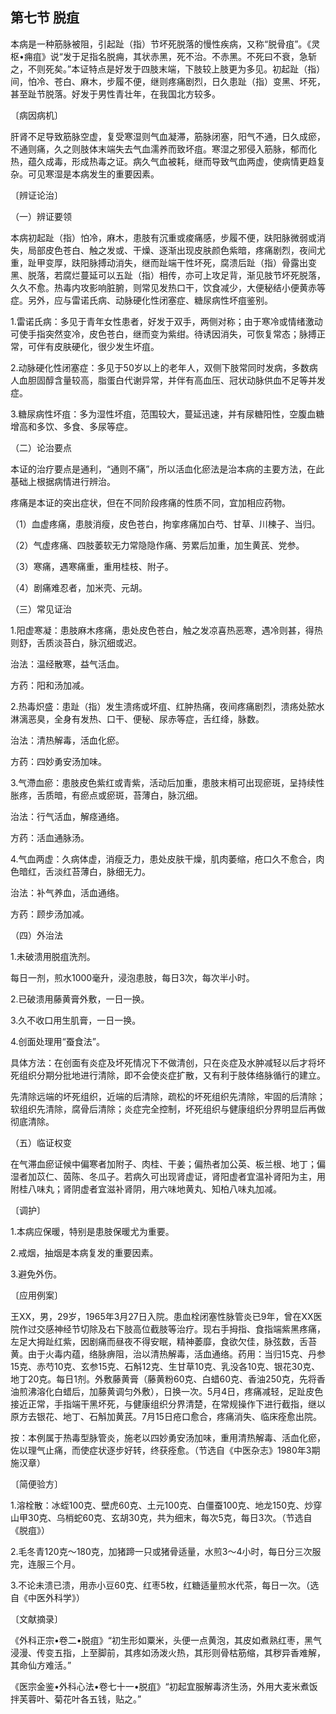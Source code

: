 ## 第七节 脱疽

本病是一种筋脉被阻，引起趾（指）节坏死脱落的慢性疾病，又称“脱骨疽”。《灵枢•痈疽》说“发于足指名脱痈，其状赤黑，死不治。不赤黑。不死曰不衰，急斩之，不则死矣。”本证特点是好发于四肢末端，下肢较上肢更为多见。初起趾（指）间，怕冷、苍白、麻木，步履不便，继则疼痛剧烈，日久患趾（指）变黑、坏死，甚至趾节脱落。好发于男性青壮年，在我国北方较多。

〔病因病机〕

肝肾不足导致筋脉空虚，复受寒湿则气血凝滞，筋脉闭塞，阳气不通，日久成瘀，不通则痛，久之则肢体末端失去气血濡养而致坏疽。寒湿之邪侵入筋脉，郁而化热，蕴久成毒，形成热毒之证。病久气血被耗，继而导致气血两虚，使病情更趋复杂。可见寒湿是本病发生的重要因素。

〔辨证论治〕

（一）辨证要领

本病初起趾（指）怕冷，麻木，患肢有沉重或痠痛感，步履不便，趺阳脉微弱或消失，局部皮色苍白、触之发或、干燥、逐渐出现皮肤颜色紫暗，疼痛剧烈，夜间尤重，趾甲变厚，趺阳脉搏动消失，继而趾端干性坏死，腐溃后趾（指）骨露出变黑、脱落，若腐烂蔓延可以五趾（指）相传，亦可上攻足背，渐见肢节坏死脱落，久久不愈。热毒内攻影响脏腑，则常见发热口干，饮食减少，大便秘结小便黄赤等症。另外，应与雷诺氏病、动脉硬化性闭塞症、糖尿病性坏疽鉴别。

1.雷诺氏病：多见于青年女性患者，好发于双手，两侧对称；由于寒冷或情绪激动可使手指突然变冷，皮色苍白，继而变为紫绀。待诱因消失，可恢复常态；脉搏正常，可伴有皮肤硬化，很少发生坏疽。

2.动脉硬化性闭塞症：多见于50岁以上的老年人，双侧下肢常同时发病，多数病人血胆固醇含量较高，脂蛋白代谢异常，并伴有高血压、冠状动脉供血不足等并发症。

3.糖尿病性坏疽：多为湿性坏疽，范围较大，蔓延迅速，并有尿糖阳性，空腹血糖增高和多饮、多食、多尿等症。

（二）论治要点

本证的治疗要点是通利，“通则不痛”，所以活血化瘀法是治本病的主要方法，在此基础上根据病情进行辨治。

疼痛是本证的突出症状，但在不同阶段疼痛的性质不同，宜加相应药物。

（1）血虚疼痛，患肢消瘦，皮色苍白，拘挛疼痛加白芍、甘草、川楝子、当归。

（2）气虚疼痛、四肢萎软无力常隐隐作痛、劳累后加重，加生黄芪、党参。

（3）寒痛，遇寒痛重，重用桂枝、附子。

（4）剧痛难忍者，加米壳、元胡。

（三）常见证治

1.阳虚寒凝：患肢麻木疼痛，患处皮色苍白，触之发凉喜热恶寒，遇冷则甚，得热则舒，舌质淡苔白，脉沉细或迟。

治法：温经散寒，益气活血。

方药：阳和汤加减。

2.热毒炽盛：患趾（指）发生溃疡或坏疽、红肿热痛，夜间疼痛剧烈，溃疡处脓水淋漓恶臭，全身有发热、口干、便秘、尿赤等症，舌红绛，脉数。

治法：清热解毒，活血化瘀。

方药：四妙勇安汤加味。

3.气滯血瘀：患肢皮色紫红或青紫，活动后加重，患肢末梢可出现瘀斑，呈持续性胀疼，舌质暗，有瘀点或瘀斑，苔薄白，脉沉细。

治法：行气活血，解痉通络。

方药：活血通脉汤。

4.气血两虚：久病体虚，消瘦乏力，患处皮肤干燥，肌肉萎缩，疮口久不愈合，肉色暗红，舌淡红苔薄白，脉细无力。

治法：补气养血，活血通络。

方药：顾步汤加减。

（四）外治法

1.未破溃用脱疽洗剂。

每日一剂，煎水1000毫升，浸泡患肢，每日3次，每次半小时。

2.已破溃用藤黄膏外敷，一日一换。

3.久不收口用生肌膏，一日一换。

4.创面处理用“蚕食法”。

具体方法：在创面有炎症及坏死情况下不做清创，只在炎症及水肿减轻以后才将坏死组织分期分批地进行清除，即不会使炎症扩散，又有利于肢体络脉循行的建立。

先清除远端的坏死组织，近端的后清除，疏松的坏死组织先清除，牢固的后清除；软组织先清除，腐骨后清除；炎症完全控制，坏死组织与健康组织分界明显后再做彻底清除。

（五）临证权变

在气滞血瘀证候中偏寒者加附子、肉桂、干姜；偏热者加公英、板兰根、地丁；偏湿者加苡仁、茵陈、冬瓜子。若病久可出现肾虚证，肾阳虚者宜温补肾阳为主，用附桂八味丸；肾阴虚者宜滋补肾阴，用六味地黄丸、知柏八味丸加减。

〔调护〕

1.本病应保暖，特别是患肢保暖尤为重要。

2.戒烟，抽烟是本病复发的重要因素。

3.避免外伤。

〔应用例案〕

王XX，男，29岁，1965年3月27日入院。患血栓闭塞性脉管炎已9年，曾在XX医院作过交感神经节切除及右下肢高位截肢等治疗。现右手拇指、食指端紫黑疼痛，左足大拇趾红紫，因剧痛而昼夜不得安眠，精神萎靡，食欲欠佳，脉弦数，舌苔黄。由于火毒内蕴，络脉痹阻，治以清热解毒，活血通络。药用：当归15克、丹参15克、赤芍10克、玄参15克、石斛12克、生甘草10克、乳没各10克、银花30克、地丁20克。每日1剂。外敷藤黄膏（藤黄粉60克、白蜡60克、香油250克，先将香油煎沸溶化白蜡后，加藤黄调匀外敷），日换一次。5月4日，疼痛减轻，足趾皮色接近正常，手指端干黑坏死，与健康组织分界清楚，在常规操作下进行截指，继以原方去银花、地丁、石斛加黄芪。7月15日疮口愈合，疼痛消失、临床痊愈出院。

按：本例属于热毒型脉管炎，施老以四妙勇安汤加味，重用清热解毒、活血化瘀，佐以理气止痛，而使症状逐步好转，终获痊愈。（节选自《中医杂志》1980年3期施汉章）

〔简便验方〕

1.溶栓散：冰蛭100克、壁虎60克、土元100克、白僵蚕100克、地龙150克、炒穿山甲30克、乌梢蛇60克、玄胡30克，共为细末，每次5克，每日3次。（节选自《脱疽》）

2.毛冬青120克〜180克，加猪蹄一只或猪骨适量，水煎3〜4小时，每日分三次服完，连服三个月。

3.不论未溃已溃，用赤小豆60克、红枣5枚，红糖适量煎水代茶，每日一次。（选自《中医外科学》）

〔文献摘录〕

《外科正宗•卷二•脱疽》“初生形如粟米，头便一点黄泡，其皮如煮熟红枣，黑气浸漫、传变五指，上至脚前，其疼如汤泼火热，其形则骨枯筋缩，其秽异香难解，其命仙方难活。”

《医宗金鉴•外科心法•卷七十一•脱疽》“初起宜服解毒济生汤，外用大麦米煮饭拌芙蓉叶、菊花叶各五钱，贴之。”
